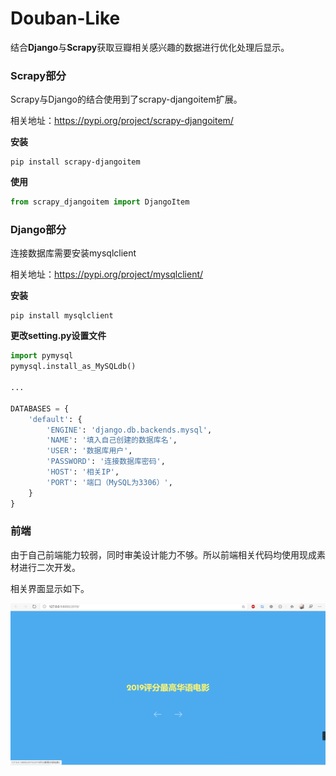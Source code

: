 # Douban-Like

结合**Django**与**Scrapy**获取豆瓣相关感兴趣的数据进行优化处理后显示。

### Scrapy部分

Scrapy与Django的结合使用到了scrapy-djangoitem扩展。

相关地址：https://pypi.org/project/scrapy-djangoitem/
  
**安装**  

```shell
pip install scrapy-djangoitem
```

**使用**  

 ```python
 from scrapy_djangoitem import DjangoItem
 ```
 
 ### Django部分
 
 连接数据库需要安装mysqlclient
 
 相关地址：https://pypi.org/project/mysqlclient/
 
 **安装**
```shell
pip install mysqlclient
````

**更改setting.py设置文件**

```python
import pymysql
pymysql.install_as_MySQLdb()

...

DATABASES = {
    'default': {
        'ENGINE': 'django.db.backends.mysql',
        'NAME': '填入自己创建的数据库名',
        'USER': '数据库用户',
        'PASSWORD': '连接数据库密码',
        'HOST': '相关IP',
        'PORT': '端口（MySQL为3306）',
    }
}
```

### 前端

由于自己前端能力较弱，同时审美设计能力不够。所以前端相关代码均使用现成素材进行二次开发。

相关界面显示如下。

![alt 第一张图](https://github.com/lxsisKing/Douban-Like/blob/master/project_image/1.jpg)
    
 
 
 
